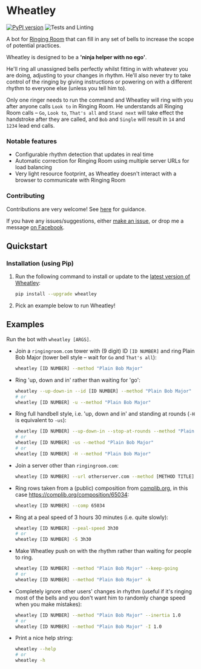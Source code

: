# Wheatley
[![PyPI version](https://badge.fury.io/py/wheatley.svg)](https://badge.fury.io/py/wheatley)
![Tests and Linting](https://github.com/Kneasle/wheatley/workflows/Tests%20and%20Linting/badge.svg)

A bot for [Ringing Room](https://ringingroom.com/) that can fill in any set of bells to increase the scope of potential practices.

Wheatley is designed to be a **'ninja helper with no ego'**.

He'll ring all unassigned bells perfectly whilst fitting in with whatever you are doing, adjusting to
your changes in rhythm.
He'll also never try to take control of the ringing by giving instructions or powering on with a
different rhythm to everyone else (unless you tell him to).

Only one ringer needs to run the command and Wheatley will ring with you after anyone calls
`Look to` in Ringing Room.
He understands all Ringing Room calls – `Go`, `Look to`, `That's all` and `Stand next` will
take effect the handstroke after they are called, and `Bob` and `Single` will result in `14` and
`1234` lead end calls.

### Notable features
- Configurable rhythm detection that updates in real time
- Automatic correction for Ringing Room using multiple server URLs for load balancing
- Very light resource footprint, as Wheatley doesn't interact with a browser to communicate with Ringing Room

### Contributing
Contributions are very welcome!  See [here](CONTRIBUTING.md) for guidance.

If you have any issues/suggestions, either
[make an issue](https://github.com/Kneasle/ringing-room-bot/issues/new), or drop me a message
[on Facebook](https://www.facebook.com/kneasle.wh.71).


## Quickstart
### Installation (using Pip)
1. Run the following command to install or update to the
[latest version of Wheatley](https://pypi.org/project/wheatley/):
   ```bash
   pip install --upgrade wheatley
   ```

2. Pick an example below to run Wheatley!

## Examples
Run the bot with `wheatley [ARGS]`.

*   Join a `ringingroom.com` tower with (9 digit) ID `[ID NUMBER]` and ring Plain Bob Major (tower
    bell style – wait for `Go` and `That's all`):
    ```bash
    wheatley [ID NUMBER] --method "Plain Bob Major"
    ```

*   Ring 'up, down and in' rather than waiting for 'go':
    ```bash
    wheatley --up-down-in --id [ID NUMBER] --method "Plain Bob Major"
    # or
    wheatley [ID NUMBER] -u --method "Plain Bob Major"
    ```

*   Ring full handbell style, i.e. 'up, down and in' and standing at rounds (`-H` is
    equivalent to `-us`):
    ```bash
    wheatley [ID NUMBER] --up-down-in --stop-at-rounds --method "Plain Bob Major"
    # or
    wheatley [ID NUMBER] -us --method "Plain Bob Major"
    # or
    wheatley [ID NUMBER] -H --method "Plain Bob Major"
    ```

*   Join a server other than `ringingroom.com`:
    ```bash
    wheatley [ID NUMBER] --url otherserver.com --method [METHOD TITLE]
    ```

*   Ring rows taken from a (public) composition from [complib.org](http://complib.org/), in this
    case https://complib.org/composition/65034:
    ```bash
    wheatley [ID NUMBER] --comp 65034
    ```

*   Ring at a peal speed of 3 hours 30 minutes (i.e. quite slowly):
    ```bash
    wheatley [ID NUMBER] --peal-speed 3h30
    # or
    wheatley [ID NUMBER] -S 3h30
    ```

*   Make Wheatley push on with the rhythm rather than waiting for people to ring.
    ```bash
    wheatley [ID NUMBER] --method "Plain Bob Major" --keep-going
    # or
    wheatley [ID NUMBER] --method "Plain Bob Major" -k
    ```

*   Completely ignore other users' changes in rhythm (useful if it's ringing most of
    the bells and you don't want him to randomly change speed when you make mistakes):
    ```bash
    wheatley [ID NUMBER] --method "Plain Bob Major" --inertia 1.0
    # or
    wheatley [ID NUMBER] --method "Plain Bob Major" -I 1.0
    ```

*   Print a nice help string:
    ```bash
    wheatley --help
    # or
    wheatley -h
    ```

